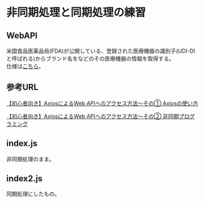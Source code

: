 # 非同期処理と同期処理の練習


## WebAPI
米国食品医薬品局(FDA)が公開している、登録された医療機器の識別子(UDI-DIと呼ばれる)からブランド名をなどのその医療機器の情報を取得する。  
仕様は[こちら](https://accessgudid.nlm.nih.gov/resources/home)。

## 参考URL

[【初心者向き】AxiosによるWeb APIへのアクセス方法～その① Axiosの使い方](https://software.pitang1965.com/2020/05/19/how-to-access-web-api-by-axios-part-1/)

[【初心者向き】AxiosによるWeb APIへのアクセス方法～その② 非同期プログラミング](https://software.pitang1965.com/2020/05/21/how-to-access-web-api-by-axios-part-2/)


## index.js

非同期処理のまま。

## index2.js

同期処理にしたもの。
